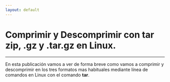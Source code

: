 ```yaml
---
layout: default
---
```


# [](#header-1)Comprimir y Descomprimir con tar zip, .gz y .tar.gz en Linux.
***

En esta publicación vamos a ver de forma breve como vamos a comprimir y descomprimir en los tres formatos mas habituales mediante línea de comandos en Linux con el comando **tar**.

